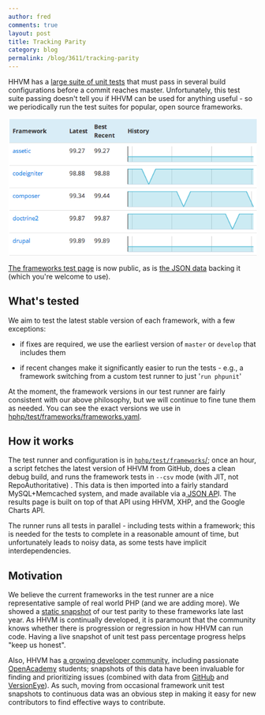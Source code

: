 ```yaml
---
author: fred
comments: true
layout: post
title: Tracking Parity
category: blog
permalink: /blog/3611/tracking-parity
---
```


HHVM has a [large suite of unit tests](https://github.com/facebook/hhvm/tree/master/hphp/test) that must pass in several build configurations before a commit reaches master. Unfortunately, this test suite passing doesn't tell you if HHVM can be used for anything useful - so we periodically run the test suites for popular, open source frameworks.

<!--truncate-->

![Test Results](/static/images/posts/frameworks_post_screenshot1.png)


[The frameworks test page](http://www.hhvm.com/frameworks) is now public, as is [the JSON data](http://graph.facebook.com/hhvm_oss_tests) backing it (which you're welcome to use).


## What's tested


We aim to test the latest stable version of each framework, with a few exceptions:




  * if fixes are required, we use the earliest version of `master` or `develop` that includes them


  * if recent changes make it significantly easier to run the tests - e.g., a framework switching from a custom test runner to just '`run phpunit`'


At the moment, the framework versions in our test runner are fairly consistent with our above philosophy, but we will continue to fine tune them as needed. You can see the exact versions we use in [hphp/test/frameworks/frameworks.yaml](https://github.com/facebook/hhvm/blob/master/hphp/test/frameworks/frameworks.yaml).


## How it works


The test runner and configuration is in [`hphp/test/frameworks`/](https://github.com/facebook/hhvm/tree/master/hphp/test/frameworks); once an hour, a script fetches the latest version of HHVM from GitHub, does a clean debug build, and runs the framework tests in `--csv` mode (with JIT, not RepoAuthoritative) . This data is then imported into a fairly standard MySQL+Memcached system, and made available via a[ JSON AP](http://graph.facebook.com/hhvm_oss_tests)I. The results page is built on top of that API using HHVM, XHP, and the Google Charts API.

The runner runs all tests in parallel - including tests within a framework; this is needed for the tests to complete in a reasonable amount of time, but unfortunately leads to noisy data, as some tests have implicit interdependencies.


## Motivation


We believe the current frameworks in the test runner are a nice representative sample of real world PHP (and we are adding more). We showed a [static snapshot](http://www.hhvm.com/blog/2813/we-are-the-98-5-and-the-16) of our test parity to these frameworks late last year. As HHVM is continually developed, it is paramount that the community knows whether there is progression or regression in how HHVM can run code. Having a live snapshot of unit test pass percentage progress helps "keep us honest".

Also, HHVM has [a growing developer community](https://github.com/facebook/hhvm/graphs/contributors), including passionate [OpenAcademy](https://www.facebook.com/OpenAcademyProgram) students; snapshots of this data have been invaluable for finding and prioritizing issues (combined with data from [GitHub](https://github.com/search?o=desc&q=PHP&ref=cmdform&s=stars&type=Repositories) and [VersionEye](https://www.versioneye.com/PHP)). As such, moving from occasional framework unit test snapshots to continuous data was an obvious step in making it easy for new contributors to find effective ways to contribute.
